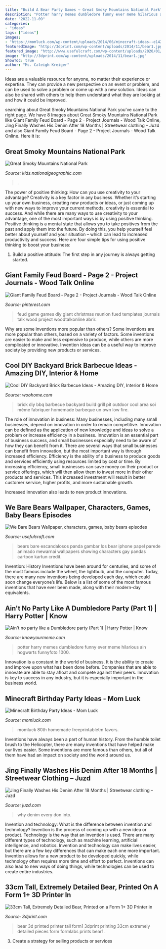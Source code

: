```yaml
---
title: "Build A Bear Party Games ~ Great Smoky Mountains National Park"
description: "Potter harry memes dumbledore funny ever meme hilarious ain hogwarts funnyfoto 1000"
date: "2022-11-09"
categories:
- "ideas"
tags: ["ideas"]
images:
- "https://momluck.com/wp-content/uploads/2014/06/minecraft-ideas--e1421001556318.jpg"
featuredImage: "http://3dprint.com/wp-content/uploads/2014/11/bear1.jpg"
featured_image: "http://www.usefulcraft.com/wp-content/uploads/2020/01/We-Bare-Bears-Wallpaper-35.jpg"
image: "http://3dprint.com/wp-content/uploads/2014/11/bear1.jpg"
ShowToc: true
author: "Ms. Caleigh Kreiger"
---
```



Ideas are a valuable resource for anyone, no matter their experience or expertise. They can provide a new perspective on an event or problem, and can be used to solve a problem or come up with a new solution. Ideas can also be shared with others to help them understand what they are looking at and how it could be improved.

	

		
searching about Great Smoky Mountains National Park you've came to the right page. We have 8 Images about Great Smoky Mountains National Park like Giant Family Feud Board - Page 2 - Project Journals - Wood Talk Online, Jing Finally Washes His Denim After 18 Months | Streetwear clothing – Juzd and also Giant Family Feud Board - Page 2 - Project Journals - Wood Talk Online. Here it is:
		
    
## Great Smoky Mountains National Park

<img loading=lazy src="https://i.natgeofe.com/k/9f2b7fd4-dfde-4c21-b069-ea84475ed437/Great-Smoky-mountains1.jpg?w=1200" onerror="this.onerror=null;this.src='https://tse4.mm.bing.net/th?id=OIP.2C4qlwN8xKvswxGWoePjvwHaEK&amp;pid=15.1';" alt="Great Smoky Mountains National Park">

_Source: kids.nationalgeographic.com_

>. 

	

The power of positive thinking: How can you use creativity to your advantage?
Creativity is a key factor in any business. Whether it’s starting up your own business, creating new products or ideas, or just coming up with new ways to improve your current methods, creativity is essential to success. And while there are many ways to use creativity to your advantage, one of the most important ways is by using positive thinking.
Positive thinking is a mental state that allows you to take positives from the past and apply them into the future. By doing this, you help yourself feel better about yourself and your situation – which can lead to increased productivity and success. Here are four simple tips for using positive thinking to boost your business: 

1) Build a positive attitude: The first step in any journey is always getting started.

    
## Giant Family Feud Board - Page 2 - Project Journals - Wood Talk Online

<img loading=lazy src="https://i.pinimg.com/736x/80/b0/b4/80b0b4d2a379bd51ed6d3dfe74189c9e.jpg" onerror="this.onerror=null;this.src='https://tse1.mm.bing.net/th?id=OIP.E2zoesJTzeBisQGt0T3brQHaJ3&amp;pid=15.1';" alt="Giant Family Feud Board - Page 2 - Project Journals - Wood Talk Online">

_Source: pinterest.com_

>feud game games diy giant christmas reunion fued templates journals talk wood project woodtalkonline abrir. 

	

Why are some inventions more popular than others?
Some inventions are more popular than others, based on a variety of factors. Some inventions are easier to make and less expensive to produce, while others are more complicated or innovative. Invention ideas can be a useful way to improve society by providing new products or services.

    
## Cool DIY Backyard Brick Barbecue Ideas - Amazing DIY, Interior &amp; Home

<img loading=lazy src="https://www.woohome.com/wp-content/uploads/2016/02/brick-barbecue-tips-9.jpg" onerror="this.onerror=null;this.src='https://tse2.mm.bing.net/th?id=OIP._bu6sa8ucKZfM0cEQHj_uwHaIU&amp;pid=15.1';" alt="Cool DIY Backyard Brick Barbecue Ideas - Amazing DIY, Interior &amp; Home">

_Source: woohome.com_

>brick diy bbq barbecue backyard build grill pit outdoor cool area soi même fabriquer homemade barbeque un own low fire. 

	

The role of innovation in business:
Many businesses, including many small businesses, depend on innovation in order to remain competitive. Innovation can be defined as the application of new knowledge and ideas to solve a problem or increase efficiency in a business. Innovation is an essential part of business success, and small businesses especially need to be aware of how they can benefit from it.
There are several ways that small businesses can benefit from innovation, but the most important way is through increased efficiency. Efficiency is the ability of a business to produce goods and services efficiently using resources limited by cost or time. By increasing efficiency, small businesses can save money on their product or service offerings, which will then allow them to invest more in their other products and services. This increased investment will result in better customer service, higher profits, and more sustainable growth.

Increased innovation also leads to new product innovations.

    
## We Bare Bears Wallpaper, Characters, Games, Baby Bears Episodes

<img loading=lazy src="http://www.usefulcraft.com/wp-content/uploads/2020/01/We-Bare-Bears-Wallpaper-35.jpg" onerror="this.onerror=null;this.src='https://tse2.mm.bing.net/th?id=OIP.fLd-8RpO2MZrHDp-XGhnLgHaNK&amp;pid=15.1';" alt="We Bare Bears Wallpaper, characters, games, baby bears episodes">

_Source: usefulcraft.com_

>bears bare escandalosos panda gambar los bear iphone papel parede animado mewarnai wallpapers showing characters gay pandas cartoon kartun credit. 

	

Invention: History
Inventions have been around for centuries, and some of the most famous include the wheel, the lightbulb, and the computer. Today, there are many new inventions being developed each day, which could soon change everyone’s life. Below is a list of some of the most famous inventions that have ever been made, along with their modern-day equivalents.

    
## Ain&#039;t No Party Like A Dumbledore Party (Part 1) | Harry Potter | Know

<img loading=lazy src="http://i2.kym-cdn.com/photos/images/facebook/000/520/960/6cd.png" onerror="this.onerror=null;this.src='https://tse4.mm.bing.net/th?id=OIP.70tUzagFk9QuymIuUfIZkgHaN4&amp;pid=15.1';" alt="Ain&#039;t no party like a Dumbledore party (Part 1) | Harry Potter | Know">

_Source: knowyourmeme.com_

>potter harry memes dumbledore funny ever meme hilarious ain hogwarts funnyfoto 1000. 

	

Innovation is a constant in the world of business. It is the ability to create and improve upon what has been done before. Companies that are able to innovate are able to stay afloat and compete against their peers. Innovation is key to success in any industry, but it is especially important in the business world.

    
## Minecraft Birthday Party Ideas - Mom Luck

<img loading=lazy src="https://momluck.com/wp-content/uploads/2014/06/minecraft-ideas--e1421001556318.jpg" onerror="this.onerror=null;this.src='https://tse3.mm.bing.net/th?id=OIP.uS57mNo7gu6sN8gazrSwKwHaKd&amp;pid=15.1';" alt="Minecraft Birthday Party Ideas - Mom Luck">

_Source: momluck.com_

>momluck 80th homemade freeprintabletm favors. 

	

Inventions have always been a part of human history. From the humble toilet brush to the Helicopter, there are many inventions that have helped make our lives easier. Some inventions are more famous than others, but all of them have had an impact on society and the world around us.

    
## Jing Finally Washes His Denim After 18 Months | Streetwear Clothing – Juzd

<img loading=lazy src="http://4.bp.blogspot.com/_k8ZSlgZUqmE/S0-WhqwkgLI/AAAAAAAAAEE/_IBZd-lQxpU/s400/5.JPG" onerror="this.onerror=null;this.src='https://tse1.mm.bing.net/th?id=OIP.WLTWQ73zgTP-KPAt5lOn3wAAAA&amp;pid=15.1';" alt="Jing Finally Washes His Denim After 18 Months | Streetwear clothing – Juzd">

_Source: juzd.com_

>why denim every don into. 

	

Invention and technology: What is the difference between invention and technology?
Invention is the process of coming up with a new idea or product. Technology is the way that an invention is used. There are many different types of technology, such as machine learning, artificial intelligence, and robotics. Invention and technology can make lives easier, but there are a few key differences that can make each one more important. 
Invention allows for a new product to be developed quickly, while technology often requires more time and effort to perfect. Inventions can also lead to new ways of doing things, while technologies can be used to create entire industries.

    
## 33cm Tall, Extremely Detailed Bear, Printed On A Form 1+ 3D Printer In

<img loading=lazy src="http://3dprint.com/wp-content/uploads/2014/11/bear1.jpg" onerror="this.onerror=null;this.src='https://tse4.mm.bing.net/th?id=OIP.Oqtu2kIr67KMjGxZrFX8sQHaLs&amp;pid=15.1';" alt="33cm Tall, Extremely Detailed Bear, Printed on a Form 1+ 3D Printer in">

_Source: 3dprint.com_

>bear 3d printed printer tall form1 3dprint printing 33cm extremely detailed pieces form formlabs prints bear1. 

	

3. Create a strategy for selling products or services 

